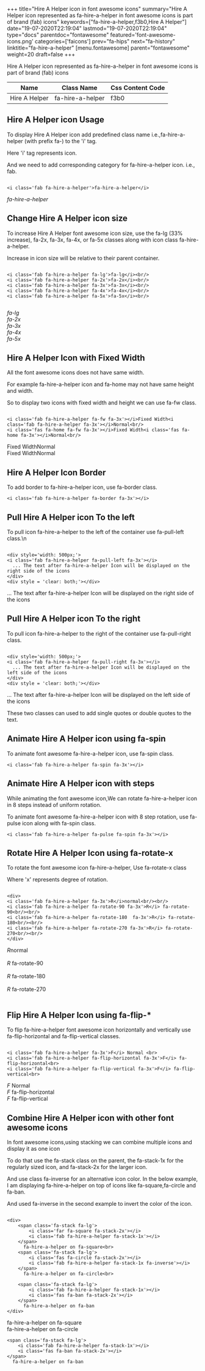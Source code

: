 +++
title="Hire A Helper icon in font awesome icons"
summary="Hire A Helper icon represented as fa-hire-a-helper in font awesome icons is part of brand (fab) icons"
keywords=["fa-hire-a-helper,f3b0,Hire A Helper"]
date="19-07-2020T22:19:04"
lastmod="19-07-2020T22:19:04"
type="docs"
parentdoc="fontawesome"
featured='font-awesome-icons.png'
categories=['faicons']
prev="fa-hips"
next="fa-history"
linktitle="fa-hire-a-helper"
[menu.fontawesome]
parent="fontawesome"
weight=20
draft=false
+++


Hire A Helper icon represented as fa-hire-a-helper in font awesome icons is part of brand (fab) icons

<div class='table-responsive'><table class='table'><thead><tr><th>Name</th><th>Class Name</th><th>Css Content Code</th></tr></thead><tbody><tr><td>Hire A Helper</td><td>fa-hire-a-helper</td><td>f3b0</td></tr></tbody></table></div>



## Hire A Helper icon Usage

To display Hire A Helper icon add predefined class name i.e.,fa-hire-a-helper (with prefix fa-) to the 'i' tag.

Here 'i' tag represents icon.

And we need to add corresponding category for fa-hire-a-helper icon. i.e., fab.


```

<i class='fab fa-hire-a-helper'>fa-hire-a-helper</i>
```

<i class='fab fa-hire-a-helper'>fa-hire-a-helper</i>




## Change Hire A Helper icon size
To increase Hire A Helper font awesome icon size, use the fa-lg (33% increase), fa-2x, fa-3x, fa-4x, or fa-5x classes along with icon class fa-hire-a-helper.

Increase in icon size will be relative to their parent container. 

```

<i class='fab fa-hire-a-helper fa-lg'>fa-lg</i><br/>
<i class='fab fa-hire-a-helper fa-2x'>fa-2x</i><br/>
<i class='fab fa-hire-a-helper fa-3x'>fa-3x</i><br/>
<i class='fab fa-hire-a-helper fa-4x'>fa-4x</i><br/>
<i class='fab fa-hire-a-helper fa-5x'>fa-5x</i><br/>
            
```

<i class='fab fa-hire-a-helper fa-lg'>fa-lg</i><br/>
<i class='fab fa-hire-a-helper fa-2x'>fa-2x</i><br/>
<i class='fab fa-hire-a-helper fa-3x'>fa-3x</i><br/>
<i class='fab fa-hire-a-helper fa-4x'>fa-4x</i><br/>
<i class='fab fa-hire-a-helper fa-5x'>fa-5x</i><br/>
            



## Hire A Helper Icon with Fixed Width 

All the font awesome icons does not have same width.

For example fa-hire-a-helper icon and fa-home may not have same height and width.

So to display two icons with fixed width and height we can use fa-fw class.


```

<i class='fab fa-hire-a-helper fa-fw fa-3x'></i>Fixed Width<i class='fab fa-hire-a-helper fa-3x'></i>Normal<br/>
<i class='fas fa-home fa-fw fa-3x'></i>Fixed Width<i class='fas fa-home fa-3x'></i>Normal<br/>
```

<i class='fab fa-hire-a-helper fa-fw fa-3x'></i>Fixed Width<i class='fab fa-hire-a-helper fa-3x'></i>Normal<br/>
<i class='fas fa-home fa-fw fa-3x'></i>Fixed Width<i class='fas fa-home fa-3x'></i>Normal<br/>



## Hire A Helper Icon Border 

To add border to fa-hire-a-helper icon, use fa-border class.


```
<i class='fab fa-hire-a-helper fa-border fa-3x'></i>

```
<i class='fab fa-hire-a-helper fa-border fa-3x'></i>





## Pull Hire A Helper icon To the left

To pull icon fa-hire-a-helper to the left of the container use fa-pull-left class.\n

```

<div style='width: 500px;'>
<i class='fab fa-hire-a-helper fa-pull-left fa-3x'></i>
  ... The text after fa-hire-a-helper Icon will be displayed on the right side of the icons
</div>
<div style = 'clear: both;'></div>
```

<div style='width: 500px;'>
<i class='fab fa-hire-a-helper fa-pull-left fa-3x'></i>
  ... The text after fa-hire-a-helper Icon will be displayed on the right side of the icons
</div>
<div style = 'clear: both;'></div>




## Pull Hire A Helper icon To the right
To pull icon fa-hire-a-helper to the right of the container use fa-pull-right class.

```

<div style='width: 500px;'>
<i class='fab fa-hire-a-helper fa-pull-right fa-3x'></i>
  ... The text after fa-hire-a-helper Icon will be displayed on the left side of the icons
</div>
<div style = 'clear: both;'></div>
```

<div style='width: 500px;'>
<i class='fab fa-hire-a-helper fa-pull-right fa-3x'></i>
  ... The text after fa-hire-a-helper Icon will be displayed on the left side of the icons
</div>
<div style = 'clear: both;'></div>

These two classes can used to add single quotes or double quotes to the text.


## Animate Hire A Helper icon using fa-spin
To animate font awesome fa-hire-a-helper icon, use fa-spin class.

```
<i class='fab fa-hire-a-helper fa-spin fa-3x'></i>
```
<i class='fab fa-hire-a-helper fa-spin fa-3x'></i>




## Animate Hire A Helper icon with steps
While animating the font awesome icon,We can rotate fa-hire-a-helper icon in 8 steps instead of uniform rotation.

To animate font awesome fa-hire-a-helper icon with 8 step rotation, use fa-pulse icon along with fa-spin class.


```
<i class='fab fa-hire-a-helper fa-pulse fa-spin fa-3x'></i>

```
<i class='fab fa-hire-a-helper fa-pulse fa-spin fa-3x'></i>





## Rotate Hire A Helper Icon using fa-rotate-x
To rotate the font awesome icon fa-hire-a-helper, Use fa-rotate-x class

Where 'x' represents degree of rotation.


```

<div>
<i class='fab fa-hire-a-helper fa-3x'>R</i>normal<br/><br/>
<i class='fab fa-hire-a-helper fa-rotate-90 fa-3x'>R</i> fa-rotate-90<br/><br/> 
<i class='fab fa-hire-a-helper fa-rotate-180  fa-3x'>R</i> fa-rotate-180<br/><br/> 
<i class='fab fa-hire-a-helper fa-rotate-270 fa-3x'>R</i> fa-rotate-270<br/><br/>
</div>
```

<div>
<i class='fab fa-hire-a-helper fa-3x'>R</i>normal<br/><br/>
<i class='fab fa-hire-a-helper fa-rotate-90 fa-3x'>R</i> fa-rotate-90<br/><br/> 
<i class='fab fa-hire-a-helper fa-rotate-180  fa-3x'>R</i> fa-rotate-180<br/><br/> 
<i class='fab fa-hire-a-helper fa-rotate-270 fa-3x'>R</i> fa-rotate-270<br/><br/>
</div>




## Flip Hire A Helper Icon using fa-flip-*
To flip fa-hire-a-helper font awesome icon horizontally and vertically use fa-flip-horizontal and fa-flip-vertical classes. 

```

<i class='fab fa-hire-a-helper fa-3x'>F</i> Normal <br>
<i class='fab fa-hire-a-helper fa-flip-horizontal fa-3x'>F</i> fa-flip-horizontal<br>
<i class='fab fa-hire-a-helper fa-flip-vertical fa-3x'>F</i> fa-flip-vertical<br>
```

<i class='fab fa-hire-a-helper fa-3x'>F</i> Normal <br>
<i class='fab fa-hire-a-helper fa-flip-horizontal fa-3x'>F</i> fa-flip-horizontal<br>
<i class='fab fa-hire-a-helper fa-flip-vertical fa-3x'>F</i> fa-flip-vertical<br>




## Combine Hire A Helper icon with other font awesome icons
In font awesome icons,using stacking we can combine multiple icons and display it as one icon 

To do that use the fa-stack class on the parent, the fa-stack-1x for the regularly sized icon, and fa-stack-2x for the larger icon.

And use class fa-inverse for an alternative icon color. 
In the below example, I am displaying fa-hire-a-helper on top of icons like fa-square,fa-circle and fa-ban.

And used fa-inverse in the second example to invert the color of the icon.

```

<div>
    <span class='fa-stack fa-lg'>
        <i class='far fa-square fa-stack-2x'></i>
        <i class='fab fa-hire-a-helper fa-stack-1x'></i>
    </span>
      fa-hire-a-helper on fa-square<br>
    <span class='fa-stack fa-lg'>
        <i class='fas fa-circle fa-stack-2x'></i>
        <i class='fab fa-hire-a-helper fa-stack-1x fa-inverse'></i>
    </span>
      fa-hire-a-helper on fa-circle<br>

    <span class='fa-stack fa-lg'>
        <i class='fab fa-hire-a-helper fa-stack-1x'></i>
        <i class='fas fa-ban fa-stack-2x'></i>
    </span>
      fa-hire-a-helper on fa-ban
</div>
```

<div>
    <span class='fa-stack fa-lg'>
        <i class='far fa-square fa-stack-2x'></i>
        <i class='fab fa-hire-a-helper fa-stack-1x'></i>
    </span>
      fa-hire-a-helper on fa-square<br>
    <span class='fa-stack fa-lg'>
        <i class='fas fa-circle fa-stack-2x'></i>
        <i class='fab fa-hire-a-helper fa-stack-1x fa-inverse'></i>
    </span>
      fa-hire-a-helper on fa-circle<br>

    <span class='fa-stack fa-lg'>
        <i class='fab fa-hire-a-helper fa-stack-1x'></i>
        <i class='fas fa-ban fa-stack-2x'></i>
    </span>
      fa-hire-a-helper on fa-ban
</div>






